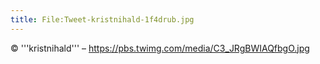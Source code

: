 ```yaml
---
title: File:Tweet-kristnihald-1f4drub.jpg
---
```


© '''kristnihald''' – https://pbs.twimg.com/media/C3_JRgBWIAQfbgO.jpg

